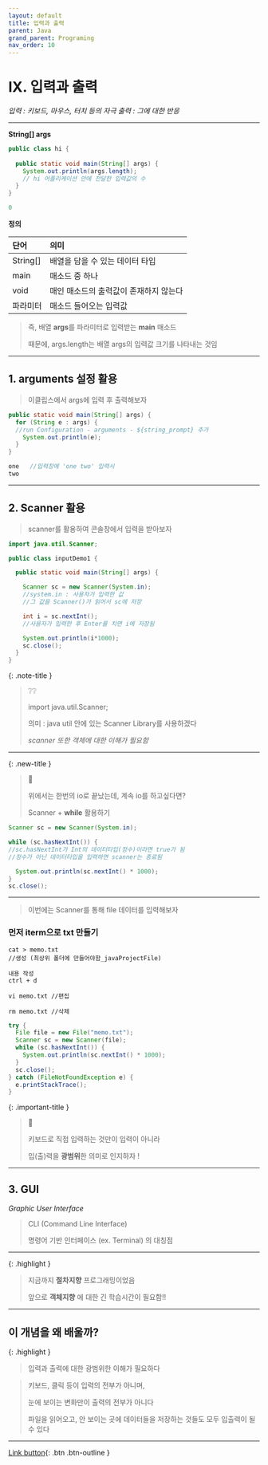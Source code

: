```yaml
---
layout: default
title: 입력과 출력
parent: Java
grand_parent: Programing
nav_order: 10
---
```


# IX. 입력과 출력

_입력 : 키보드, 마우스, 터치 등의 자극_
_출력 : 그에 대한 반응_

---
**String[] args**

```java
public class hi {
	
  public static void main(String[] args) {
    System.out.println(args.length); 
    // hi 어플리케이션 안에 전달한 입력값의 수
  }
}
```

```java
0
```

**정의**

| 단어          | 의미                            |
|:-------------|:-------------------------------|
| String[]     | 배열을 담을 수 있는 데이터 타입       |
| main         | 매소드 중 하나                    |
| void         | 매인 매소드의 출력값이 존재하지 않는다  |
| 파라미터       | 매소드 들어오는 입력값               | 

> 즉, 배열 **args**를 파라미터로 입력받는 **main** 매소드
>
> 때문에, args.length는 배열 args의 입력값 크기를 나타내는 것임

---

## 1. arguments 설정 활용

> 이클립스에서 args에 입력 후 출력해보자

```java
public static void main(String[] args) {
  for (String e : args) {       
  //run Configuration - arguments - ${string_prompt} 추가
    System.out.println(e);
  }
}
```

```java
one   //입력창에 'one two' 입력시
two
```

---

## 2. Scanner 활용

> scanner를 활용하여 콘솔창에서 입력을 받아보자

```java
import java.util.Scanner;

public class inputDemo1 {

  public static void main(String[] args) {

    Scanner sc = new Scanner(System.in);
    //system.in : 사용자가 입력한 값
    //그 값을 Scanner()가 읽어서 sc에 저장

    int i = sc.nextInt();
    //사용자가 입력한 후 Enter를 치면 i에 저장됨

    System.out.println(i*1000);
    sc.close();
  }
}
```

{: .note-title }
> ❔❔
>
> import java.util.Scanner;
>
> 의미 : java util 안에 있는 Scanner Library를 사용하겠다
>
> _scanner 또한 객체에 대한 이해가 필요함_

---

{: .new-title }
> 🧐
>
> 위에서는 한번의 io로 끝났는데, 계속 io를 하고싶다면?
>
> Scanner + **while** 활용하기

```java
Scanner sc = new Scanner(System.in);

while (sc.hasNextInt()) {
//sc.hasNextInt가 Int의 데이터타입(정수)이라면 true가 됨
//정수가 아닌 데이터타입을 입력하면 scanner는 종료됨

  System.out.println(sc.nextInt() * 1000);
}
sc.close();
```

---

> 이번에는 Scanner를 통해 file 데이터를 입력해보자

### **먼저 iterm으로 txt 만들기**

```
cat > memo.txt
//생성 (최상위 폴더에 만들어야함_javaProjectFile)

내용 작성
ctrl + d

vi memo.txt //편집

rm memo.txt //삭제
```

```java
try {
  File file = new File("memo.txt");
  Scanner sc = new Scanner(file);
  while (sc.hasNextInt()) {
    System.out.println(sc.nextInt() * 1000);
  }
  sc.close();
} catch (FileNotFoundException e) {
  e.printStackTrace();
}
```

{: .important-title }
> 🐷
>
> 키보드로 직접 입력하는 것만이 입력이 아니라
>
> 입(출)력을 **광범위**한 의미로 인지하자 !

---

## 3. GUI
_Graphic User Interface_

> CLI (Command Line Interface)
>
> 명령어 기반 인터페이스 (ex. Terminal) 의 대칭점

---

{: .highlight }
> 지금까지 **절차지향** 프로그래밍이었음
> 
> 앞으로 **객체지향** 에 대한 긴 학습시간이 필요함!!

---

## **이 개념을 왜 배울까?**

{: .highlight }
> 입력과 출력에 대한 광범위한 이해가 필요하다

> 키보드, 클릭 등이 입력의 전부가 아니며,
>
> 눈에 보이는 변화만이 출력의 전부가 아니다
>
> 파일을 읽어오고, 안 보이는 곳에 데이터들을 저장하는 것들도 모두 입출력이 될 수 있다

---

[Link button](https://opentutorials.org/course/1223/5575){: .btn .btn-outline }